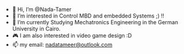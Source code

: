 - 👋 Hi, I’m @Nada-Tamer
- 👀 I’m interested in Control MBD and embedded Systems ;) !!
- 🌱 I’m currently Studying Mechatronics Engineering in the German University in Cairo.
- 🎮 I am also interested in video game design :D 
- 📫 my email: nadatameer@outlook.com

